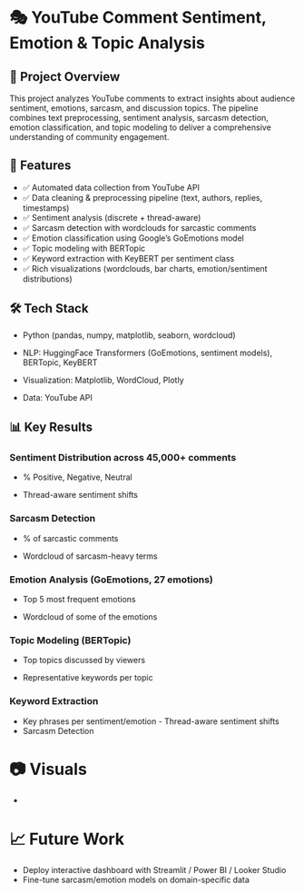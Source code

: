 # 🎭 YouTube Comment Sentiment, Emotion & Topic Analysis

## 📌 Project Overview

This project analyzes YouTube comments to extract insights about audience sentiment, emotions, sarcasm, and discussion topics. The pipeline combines text preprocessing, sentiment analysis, sarcasm detection, emotion classification, and topic modeling to deliver a comprehensive understanding of community engagement.

## 🚀 Features

- ✅ Automated data collection from YouTube API
- ✅ Data cleaning & preprocessing pipeline (text, authors, replies, timestamps)
- ✅ Sentiment analysis (discrete + thread-aware)
- ✅ Sarcasm detection with wordclouds for sarcastic comments
- ✅ Emotion classification using Google’s GoEmotions model
- ✅ Topic modeling with BERTopic
- ✅ Keyword extraction with KeyBERT per sentiment class
- ✅ Rich visualizations (wordclouds, bar charts, emotion/sentiment distributions)

## 🛠️ Tech Stack

- Python (pandas, numpy, matplotlib, seaborn, wordcloud)

- NLP: HuggingFace Transformers (GoEmotions, sentiment models), BERTopic, KeyBERT

- Visualization: Matplotlib, WordCloud, Plotly

- Data: YouTube API

## 📊 Key Results

### Sentiment Distribution across 45,000+ comments

- % Positive, Negative, Neutral

- Thread-aware sentiment shifts

### Sarcasm Detection

- % of sarcastic comments

- Wordcloud of sarcasm-heavy terms

### Emotion Analysis (GoEmotions, 27 emotions)

- Top 5 most frequent emotions

- Wordcloud of some of the emotions

### Topic Modeling (BERTopic)

- Top topics discussed by viewers

- Representative keywords per topic

### Keyword Extraction

- Key phrases per sentiment/emotion
       - Thread-aware sentiment shifts
- Sarcasm Detection

# 📷 Visuals

- 

# 📈 Future Work

- Deploy interactive dashboard with Streamlit / Power BI / Looker Studio
- Fine-tune sarcasm/emotion models on domain-specific data
